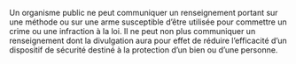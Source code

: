 Un organisme public ne peut communiquer un renseignement portant sur une méthode ou sur une arme susceptible d’être utilisée pour commettre un crime ou une infraction à la loi.
Il ne peut non plus communiquer un renseignement dont la divulgation aura pour effet de réduire l’efficacité d’un dispositif de sécurité destiné à la protection d’un bien ou d’une personne.